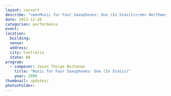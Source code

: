 ```yaml
---
layout: concert
describe: "<em>Music for Four Saxophones: One (In Stasis)</em> Northwest Wind Symphony, Dan Schmidt, conductor"
date: 2013-12-26
categories: performance
event:
location:
  building:
  venue:
  address:
  city: Centralia
  state: WA
program:
  - composer: Jason Thorpe Buchanan
    title: "Music for Four Saxophones: One (In Stasis)"
    year: 2009
thumbnail: updates/
photosFolder:
---
```

